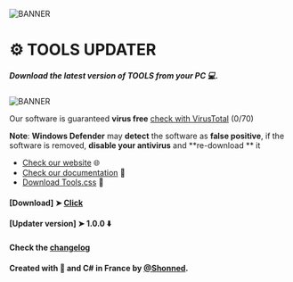 ![BANNER](https://i.ibb.co/kD79GYD/updater.png)

# ⚙️ TOOLS UPDATER
##### Download the latest version of TOOLS from your PC 💻.

![BANNER](https://i.ibb.co/YTPt7Cq/updater-screen1.png)

Our software is guaranteed **virus free** [check with VirusTotal](https://www.virustotal.com/gui/file/e82eef392eda144d483ce7c4818884c4b2595465e836b5bc0a50670134101b3b/detection) (0/70)
 
**Note**: **Windows Defender** may **detect** the software as **false positive**, if the software is removed, **disable your antivirus** and **re-download ** it

+ [Check our website](https://shonned.github.io/tools-css/) 🌐
+ [Check our documentation](https://shonned.github.io/tools-css/doc.html) 📖
+ [Download Tools.css](https://shonned.github.io/tools-css/) 🦄
#### [Download] ➤ [Click](https://github.com/Shonned/TOOLSUpdater/releases/tag/1.0)
#### [Updater version] ➤ 1.0.0 ⬇️
#### Check the [changelog](CHANGELOG.md)
#### Created with 🥖 and C# in France by [@Shonned](https://instagram.com/067pm).
